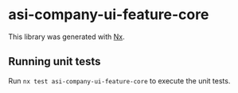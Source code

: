 # asi-company-ui-feature-core

This library was generated with [Nx](https://nx.dev).

## Running unit tests

Run `nx test asi-company-ui-feature-core` to execute the unit tests.
